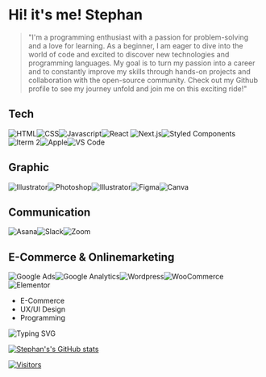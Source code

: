 # Hi! it's me! Stephan

<!--
**Stephan-mit-Ph/Stephan-mit-Ph** is a ✨ _special_ ✨ repository because its `README.md` (this file) appears on your GitHub profile.

Here are some ideas to get you started:

- 🔭 I’m currently working on ...
- 🌱 I’m currently learning ...
- 👯 I’m looking to collaborate on ...
- 🤔 I’m looking for help with ...
- 💬 Ask me about ...
- 📫 How to reach me: ...
- 😄 Pronouns: ...
- ⚡ Fun fact: ...
-->

> "I'm a programming enthusiast with a passion for problem-solving and a love for learning. 
As a beginner, I am eager to dive into the world of code and excited to discover new technologies 
and programming languages. My goal is to turn my passion into a career and to constantly improve 
my skills through hands-on projects and collaboration with the open-source community. Check out 
my Github profile to see my journey unfold and join me on this exciting ride!"

## Tech
![HTML](https://img.shields.io/badge/HTML5-E34F26.svg?style=for-the-badge&logo=HTML5&logoColor=white)![CSS](https://img.shields.io/badge/CSS3-1572B6.svg?style=for-the-badge&logo=CSS3&logoColor=white)![Javascript](https://img.shields.io/badge/JavaScript-F7DF1E.svg?style=for-the-badge&logo=JavaScript&logoColor=black)![React](https://img.shields.io/badge/React-61DAFB.svg?style=for-the-badge&logo=React&logoColor=black)
![Next.js](https://img.shields.io/badge/Next.js-000000.svg?style=for-the-badge&logo=nextdotjs&logoColor=white)![Styled Components](https://img.shields.io/badge/styledcomponents-DB7093.svg?style=for-the-badge&logo=styled-components&logoColor=white)![Iterm 2](https://img.shields.io/badge/iTerm2-000000.svg?style=for-the-badge&logo=iTerm2&logoColor=white)![Apple](https://img.shields.io/badge/Apple-000000.svg?style=for-the-badge&logo=Apple&logoColor=white)![VS Code](https://img.shields.io/badge/Visual%20Studio%20Code-007ACC.svg?style=for-the-badge&logo=Visual-Studio-Code&logoColor=white)

## Graphic
![Illustrator](https://img.shields.io/badge/Adobe%20Illustrator-FF9A00.svg?style=for-the-badge&logo=Adobe-Illustrator&logoColor=white)![Photoshop](https://img.shields.io/badge/Adobe%20Photoshop-31A8FF.svg?style=for-the-badge&logo=Adobe-Photoshop&logoColor=white)![Illustrator](https://img.shields.io/badge/Adobe%20InDesign-FF3366.svg?style=for-the-badge&logo=Adobe-InDesign&logoColor=white)![Figma](https://img.shields.io/badge/Figma-F24E1E.svg?style=for-the-badge&logo=Figma&logoColor=white)![Canva](https://img.shields.io/badge/Canva-00C4CC.svg?style=for-the-badge&logo=Canva&logoColor=white)

## Communication
![Asana](https://img.shields.io/badge/Asana-F06A6A.svg?style=for-the-badge&logo=Asana&logoColor=white)![Slack](https://img.shields.io/badge/Slack-4A154B.svg?style=for-the-badge&logo=Slack&logoColor=white)![Zoom](https://img.shields.io/badge/Zoom-2D8CFF.svg?style=for-the-badge&logo=Zoom&logoColor=white)

## E-Commerce & Onlinemarketing

![Google Ads](https://img.shields.io/badge/Google%20Ads-4285F4.svg?style=for-the-badge&logo=Google-Ads&logoColor=white)![Google Analytics](https://img.shields.io/badge/Google%20Analytics-E37400.svg?style=for-the-badge&logo=Google-Analytics&logoColor=white)![Wordpress](https://img.shields.io/badge/WordPress-21759B.svg?style=for-the-badge&logo=WordPress&logoColor=white)![WooCommerce](https://img.shields.io/badge/WooCommerce-96588A.svg?style=for-the-badge&logo=WooCommerce&logoColor=white)![Elementor](https://img.shields.io/badge/Elementor-92003B.svg?style=for-the-badge&logo=Elementor&logoColor=white)



- E-Commerce
- UX/UI Design
- Programming


![Typing SVG](https://readme-typing-svg.demolab.com/?lines=King+of+my+castle)

[![Stephan's's GitHub stats](https://github-readme-stats.vercel.app/api?username=stephan-mit-ph&theme=radical)](https://github.com/stephan-mit-ph/github-readme-stats)

[![Visitors](https://api.visitorbadge.io/api/visitors?path=Stephan-mit-Ph&labelColor=%23a9fef7&countColor=%23fe438e&style=flat&labelStyle=upper)](https://visitorbadge.io/status?path=Stephan-mit-Ph)

